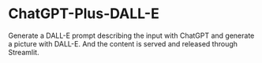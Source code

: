 # ChatGPT-Plus-DALL-E
Generate a DALL-E prompt describing the input with ChatGPT and generate a picture with DALL-E. And the content is served and released through Streamlit.
